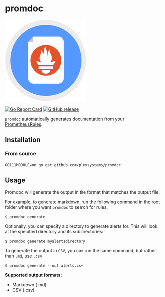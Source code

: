 # promdoc

![logo](promdoc.png)

[![Go Report Card](https://goreportcard.com/badge/github.com/plexsystems/promdoc)](https://goreportcard.com/report/github.com/plexsystems/promdoc)
[![GitHub release](https://img.shields.io/github/release/plexsystems/promdoc.svg)](https://github.com/plexsystems/promdoc/releases)

`promdoc` automatically generates documentation from your [PrometheusRules](https://github.com/coreos/prometheus-operator/blob/master/Documentation/design.md#prometheusrule).

## Installation

### From source

`GO111MODULE=on go get github.com/plexsystems/promdoc`

## Usage

Promdoc will generate the output in the format that matches the output file.

For example, to generate markdown, run the following command in the root folder where you want `promdoc` to search for rules.

```shell
$ promdoc generate
```

Optionally, you can specify a directory to generate alerts for. This will look at the specified directory and its subdirectories:

```shell
$ promdoc generate myalertsdirectory
```

To generate the output in `CSV`, you can run the same command, but rather than `.md`, use `.csv`

```shell
$ promdoc generate --out alerts.csv
```

**Supported output formats:**

- Markdown (.md)
- CSV (.csv)
